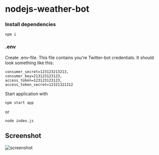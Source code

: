 # nodejs-weather-bot
### Install dependencies
```npm i```

### .env
Create .env-file. This file contains you're Twitter-bot credentials. It should look something like this:
```
consumer_secret=123123213213,
consumer_key=213123123123,
access_token=123123123123,
access_token_secret=12321321312
```

Start application with
```
npm start app
```
or
```
node index.js
```

## Screenshot
![screenshot](https://github.com/hejhansson/nodejs-weather-bot/blob/master/screenshot.png)
